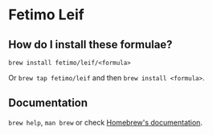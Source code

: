 # Fetimo Leif

## How do I install these formulae?

`brew install fetimo/leif/<formula>`

Or `brew tap fetimo/leif` and then `brew install <formula>`.

## Documentation

`brew help`, `man brew` or check [Homebrew's documentation](https://docs.brew.sh).
